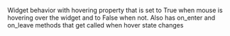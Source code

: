 Widget behavior with hovering property that is set to True when mouse is hovering over the widget
and to False when not. Also has on_enter and on_leave methods that get called when hover state changes
